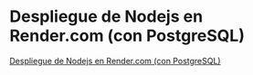 # Despliegue de Nodejs en Render.com (con PostgreSQL)

[Despliegue de Nodejs en Render.com (con PostgreSQL)](https://www.youtube.com/watch?v=-KEJ8_yvy0Q)